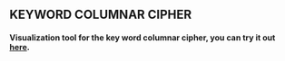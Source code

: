 ## KEYWORD COLUMNAR CIPHER
#### Visualization tool for the key word columnar cipher, you can try it out [here](https://keyword-columnar-cipher.netlify.app/). 
